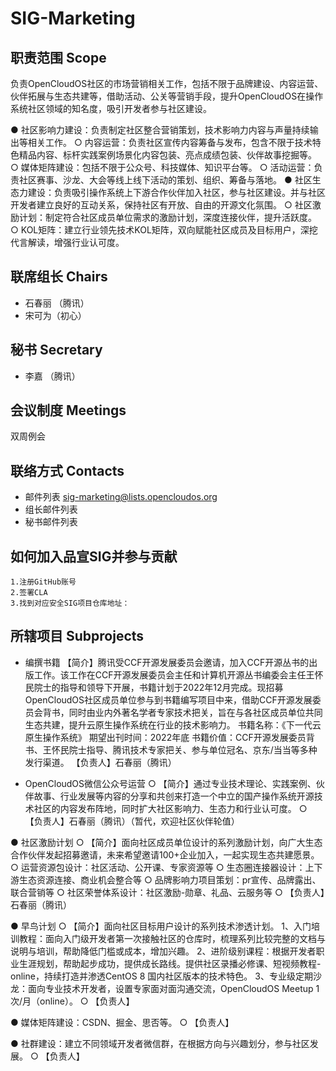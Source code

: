 # SIG-Marketing

## 职责范围 Scope
负责OpenCloudOS社区的市场营销相关工作，包括不限于品牌建设、内容运营、伙伴拓展与生态共建等，借助活动、公关等营销手段，提升OpenCloudOS在操作系统社区领域的知名度，吸引开发者参与社区建设。

● 社区影响力建设：负责制定社区整合营销策划，技术影响力内容与声量持续输出等相关工作。
	○ 内容运营：负责社区宣传内容筹备与发布，包含不限于技术特色精品内容、标杆实践案例场景化内容包装、亮点成绩包装、伙伴故事挖掘等。
	○ 媒体矩阵建设：包括不限于公众号、科技媒体、知识平台等。
	○ 活动运营：负责社区赛事、沙龙、大会等线上线下活动的策划、组织、筹备与落地。
● 社区生态力建设：负责吸引操作系统上下游合作伙伴加入社区，参与社区建设。并与社区开发者建立良好的互动关系，保持社区有开放、自由的开源文化氛围。
	○ 社区激励计划：制定符合社区成员单位需求的激励计划，深度连接伙伴，提升活跃度。
	○ KOL矩阵：建立行业领先技术KOL矩阵，双向赋能社区成员及目标用户，深挖代言解读，增强行业认可度。


## 联席组长 Chairs
* 石春丽 （腾讯）
* 宋可为（初心）

## 秘书 Secretary
* 李嘉 （腾讯）
## 会议制度 Meetings
双周例会

## 联络方式 Contacts
* 邮件列表 sig-marketing@lists.opencloudos.org
* 组长邮件列表 
* 秘书邮件列表 

## 如何加入品宣SIG并参与贡献
	1.注册GitHub账号
	2.签署CLA
	3.找到对应安全SIG项目仓库地址：
  
## 所辖项目 Subprojects
* 编撰书籍
【简介】腾讯受CCF开源发展委员会邀请，加入CCF开源丛书的出版工作。该工作在CCF开源发展委员会主任和计算机开源丛书编委会主任王怀民院士的指导和领导下开展，书籍计划于2022年12月完成。现招募OpenCloudOS社区成员单位参与到书籍编写项目中来，借助CCF开源发展委员会背书，同时由业内外著名学者专家技术把关，旨在与各社区成员单位共同生态共建，提升云原生操作系统在行业的技术影响力。
书籍名称：《下一代云原生操作系统》
期望出刊时间：2022年底
书籍价值：CCF开源发展委员背书、王怀民院士指导、腾讯技术专家把关、参与单位冠名、京东/当当等多种发行渠道。
【负责人】石春丽（腾讯）

* OpenCloudOS微信公众号运营
	○ 【简介】通过专业技术理论、实践案例、伙伴故事、行业发展等内容的分享和共创来打造一个中立的国产操作系统开源技术社区的内容发布阵地，同时扩大社区影响力、生态力和行业认可度。
	○ 【负责人】石春丽（腾讯）（暂代，欢迎社区伙伴轮值）

● 社区激励计划
	○ 【简介】面向社区成员单位设计的系列激励计划，向广大生态合作伙伴发起招募邀请，未来希望邀请100+企业加入，一起实现生态共建愿景。
	○ 运营资源包设计：社区活动、公开课、专家资源等
	○ 生态圈连接器设计：上下游生态资源连接、商业机会整合等
	○ 品牌影响力项目策划：pr宣传、品牌露出、联合营销等
	○ 社区荣誉体系设计：社区激励-勋章、礼品、云服务等
	○ 【负责人】石春丽（腾讯）

● 早鸟计划
	○ 【简介】面向社区目标用户设计的系列技术渗透计划。
1、入门培训教程：面向入门级开发者第一次接触社区的仓库时，梳理系列比较完整的文档与说明与培训，帮助降低门槛或成本，增加兴趣。
2、进阶级别课程：根据开发者职业生涯规划，帮助起步成功，提供成长路线。提供社区录播必修课、短视频教程-online，持续打造并渗透CentOS 8 国内社区版本的技术特色。
3、专业级定期沙龙：面向专业技术开发者，设置专家面对面沟通交流，OpenCloudOS  Meetup  1次/月（online）。
	○ 【负责人】

● 媒体矩阵建设：CSDN、掘金、思否等。
	○ 【负责人】

● 社群建设：建立不同领域开发者微信群，在根据方向与兴趣划分，参与社区发展。
	○ 【负责人】
